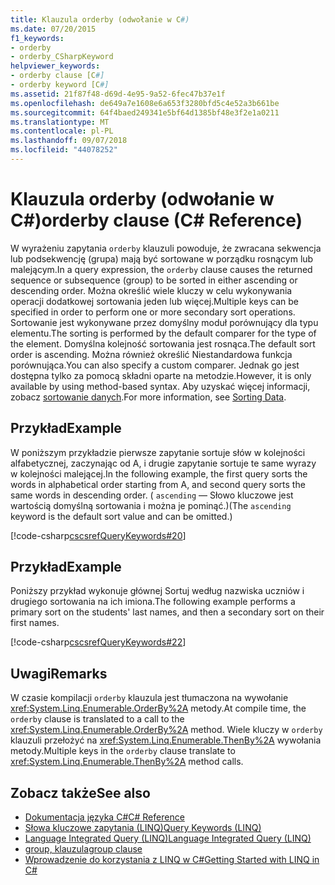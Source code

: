 ```yaml
---
title: Klauzula orderby (odwołanie w C#)
ms.date: 07/20/2015
f1_keywords:
- orderby
- orderby_CSharpKeyword
helpviewer_keywords:
- orderby clause [C#]
- orderby keyword [C#]
ms.assetid: 21f87f48-d69d-4e95-9a52-6fec47b37e1f
ms.openlocfilehash: de649a7e1608e6a653f3280bfd5c4e52a3b661be
ms.sourcegitcommit: 64f4baed249341e5bf64d1385bf48e3f2e1a0211
ms.translationtype: MT
ms.contentlocale: pl-PL
ms.lasthandoff: 09/07/2018
ms.locfileid: "44078252"
---
```

# <a name="orderby-clause-c-reference"></a><span data-ttu-id="d234d-102">Klauzula orderby (odwołanie w C#)</span><span class="sxs-lookup"><span data-stu-id="d234d-102">orderby clause (C# Reference)</span></span>

<span data-ttu-id="d234d-103">W wyrażeniu zapytania `orderby` klauzuli powoduje, że zwracana sekwencja lub podsekwencję (grupa) mają być sortowane w porządku rosnącym lub malejącym.</span><span class="sxs-lookup"><span data-stu-id="d234d-103">In a query expression, the `orderby` clause causes the returned sequence or subsequence (group) to be sorted in either ascending or descending order.</span></span> <span data-ttu-id="d234d-104">Można określić wiele kluczy w celu wykonywania operacji dodatkowej sortowania jeden lub więcej.</span><span class="sxs-lookup"><span data-stu-id="d234d-104">Multiple keys can be specified in order to perform one or more secondary sort operations.</span></span> <span data-ttu-id="d234d-105">Sortowanie jest wykonywane przez domyślny moduł porównujący dla typu elementu.</span><span class="sxs-lookup"><span data-stu-id="d234d-105">The sorting is performed by the default comparer for the type of the element.</span></span> <span data-ttu-id="d234d-106">Domyślna kolejność sortowania jest rosnąca.</span><span class="sxs-lookup"><span data-stu-id="d234d-106">The default sort order is ascending.</span></span> <span data-ttu-id="d234d-107">Można również określić Niestandardowa funkcja porównująca.</span><span class="sxs-lookup"><span data-stu-id="d234d-107">You can also specify a custom comparer.</span></span> <span data-ttu-id="d234d-108">Jednak go jest dostępna tylko za pomocą składni oparte na metodzie.</span><span class="sxs-lookup"><span data-stu-id="d234d-108">However, it is only available by using method-based syntax.</span></span> <span data-ttu-id="d234d-109">Aby uzyskać więcej informacji, zobacz [sortowanie danych](../../programming-guide/concepts/linq/sorting-data.md).</span><span class="sxs-lookup"><span data-stu-id="d234d-109">For more information, see [Sorting Data](../../programming-guide/concepts/linq/sorting-data.md).</span></span>

## <a name="example"></a><span data-ttu-id="d234d-110">Przykład</span><span class="sxs-lookup"><span data-stu-id="d234d-110">Example</span></span>

<span data-ttu-id="d234d-111">W poniższym przykładzie pierwsze zapytanie sortuje słów w kolejności alfabetycznej, zaczynając od A, i drugie zapytanie sortuje te same wyrazy w kolejności malejącej.</span><span class="sxs-lookup"><span data-stu-id="d234d-111">In the following example, the first query sorts the words in alphabetical order starting from A, and second query sorts the same words in descending order.</span></span> <span data-ttu-id="d234d-112">( `ascending` — Słowo kluczowe jest wartością domyślną sortowania i można je pominąć.)</span><span class="sxs-lookup"><span data-stu-id="d234d-112">(The `ascending` keyword is the default sort value and can be omitted.)</span></span>

[!code-csharp[cscsrefQueryKeywords#20](~/samples/snippets/csharp/VS_Snippets_VBCSharp/CsCsrefQueryKeywords/CS/Orderby.cs#20)]

## <a name="example"></a><span data-ttu-id="d234d-113">Przykład</span><span class="sxs-lookup"><span data-stu-id="d234d-113">Example</span></span>

<span data-ttu-id="d234d-114">Poniższy przykład wykonuje głównej Sortuj według nazwiska uczniów i drugiego sortowania na ich imiona.</span><span class="sxs-lookup"><span data-stu-id="d234d-114">The following example performs a primary sort on the students' last names, and then a secondary sort on their first names.</span></span>

[!code-csharp[cscsrefQueryKeywords#22](~/samples/snippets/csharp/VS_Snippets_VBCSharp/CsCsrefQueryKeywords/CS/Orderby.cs#22)]

## <a name="remarks"></a><span data-ttu-id="d234d-115">Uwagi</span><span class="sxs-lookup"><span data-stu-id="d234d-115">Remarks</span></span>

<span data-ttu-id="d234d-116">W czasie kompilacji `orderby` klauzula jest tłumaczona na wywołanie <xref:System.Linq.Enumerable.OrderBy%2A> metody.</span><span class="sxs-lookup"><span data-stu-id="d234d-116">At compile time, the `orderby` clause is translated to a call to the <xref:System.Linq.Enumerable.OrderBy%2A> method.</span></span> <span data-ttu-id="d234d-117">Wiele kluczy w `orderby` klauzuli przełożyć na <xref:System.Linq.Enumerable.ThenBy%2A> wywołania metody.</span><span class="sxs-lookup"><span data-stu-id="d234d-117">Multiple keys in the `orderby` clause translate to <xref:System.Linq.Enumerable.ThenBy%2A> method calls.</span></span>

## <a name="see-also"></a><span data-ttu-id="d234d-118">Zobacz także</span><span class="sxs-lookup"><span data-stu-id="d234d-118">See also</span></span>

- [<span data-ttu-id="d234d-119">Dokumentacja języka C#</span><span class="sxs-lookup"><span data-stu-id="d234d-119">C# Reference</span></span>](../index.md)
- [<span data-ttu-id="d234d-120">Słowa kluczowe zapytania (LINQ)</span><span class="sxs-lookup"><span data-stu-id="d234d-120">Query Keywords (LINQ)</span></span>](query-keywords.md)
- [<span data-ttu-id="d234d-121">Language Integrated Query (LINQ)</span><span class="sxs-lookup"><span data-stu-id="d234d-121">Language Integrated Query (LINQ)</span></span>](../../linq/index.md)
- [<span data-ttu-id="d234d-122">group, klauzula</span><span class="sxs-lookup"><span data-stu-id="d234d-122">group clause</span></span>](group-clause.md)
- [<span data-ttu-id="d234d-123">Wprowadzenie do korzystania z LINQ w C#</span><span class="sxs-lookup"><span data-stu-id="d234d-123">Getting Started with LINQ in C#</span></span>](../../programming-guide/concepts/linq/getting-started-with-linq.md)